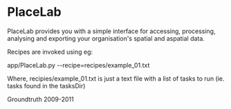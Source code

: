 # PlaceLab
PlaceLab provides you with a simple interface for accessing, processing,
analysing and exporting your organisation's spatial and aspatial data.

Recipes are invoked using eg:

  app/PlaceLab.py --recipe=recipes/example_01.txt

Where, recipies/example_01.txt
is just a text file with a list of tasks to run
(ie. tasks found in the tasksDir)
    

Groundtruth 2009-2011

